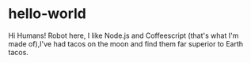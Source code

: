 # hello-world
Hi Humans!
Robot here, I like Node.js and Coffeescript (that's what I'm made of),I've had tacos on the moon and find them far superior to Earth tacos.
